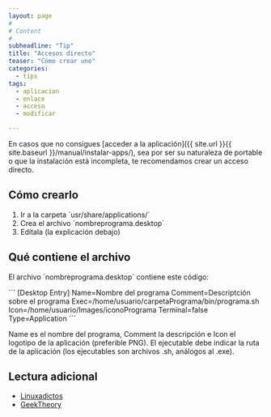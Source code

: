 ```yaml
---
layout: page
#
# Content
#
subheadline: "Tip"
title: "Accesos directo"
teaser: "Cómo crear uno"
categories:
  - tips
tags:
  - aplicacion
  - enlace
  - acceso
  - modificar

---
```


En casos que no consigues [acceder a la aplicación]({{ site.url }}{{ site.baseurl }}/manual/instalar-apps/), sea por ser su naturaleza de portable o que la instalación está incompleta, te recomendamos crear un acceso directo.

## Cómo crearlo

1. Ir a la carpeta ´usr/share/applications/´
2. Crea el archivo ´nombreprograma.desktop´
3. Edítala (la explicación debajo)

## Qué contiene el archivo

El archivo ´nombreprograma.desktop´ contiene este código:

´´´
[Desktop Entry]
Name=Nombre del programa
Comment=Descriptción sobre el programa
Exec=/home/usuario/carpetaPrograma/bin/programa.sh
Icon=/home/usuario/Images/iconoPrograma
Terminal=false
Type=Application
´´´

Name es el nombre del programa, Comment la descripción e Icon el logotipo de la aplicación (preferible PNG). El ejecutable debe indicar la ruta de la aplicación (los ejecutables son archivos .sh, análogos al .exe).

## Lectura adicional
* [Linuxadictos](https://www.linuxadictos.com/crear-accesos-directos-ubuntu.html)
* [GeekTheory](https://geekytheory.com/como-crear-un-lanzador-o-acceso-directo-en-ubuntu)
